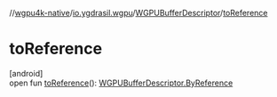 //[wgpu4k-native](../../../index.md)/[io.ygdrasil.wgpu](../index.md)/[WGPUBufferDescriptor](index.md)/[toReference](to-reference.md)

# toReference

[android]\
open fun [toReference](to-reference.md)(): [WGPUBufferDescriptor.ByReference](../../io.ygdrasil.wgpu.android/-w-g-p-u-buffer-descriptor/-by-reference/index.md)